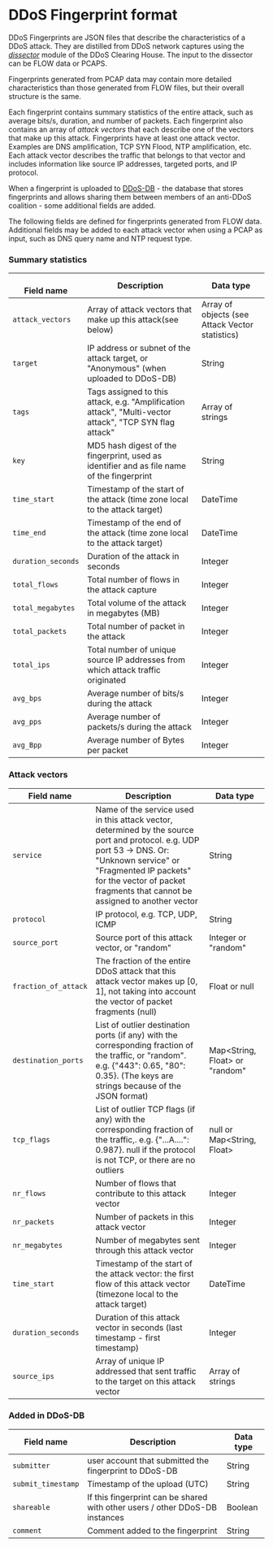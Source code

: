 # DDoS Fingerprint format

DDoS Fingerprints are JSON files that describe the characteristics of a DDoS attack. They are distilled from DDoS 
network captures using the [_dissector_](https://github.com/ddos-clearing-house/ddos_dissector) module of the DDoS Clearing House. The input to the dissector can be FLOW data
or PCAPS.

Fingerprints generated from PCAP data may contain more detailed characteristics than those generated from FLOW files,
but their overall structure is the same.

Each fingerprint contains summary statistics of the entire attack, such as average bits/s, duration, and number of packets.
Each fingerprint also contains an array of _attack vectors_ that each describe one of the vectors that make up this attack.
Fingerprints have at least one attack vector. Examples are DNS amplification, TCP SYN Flood, NTP amplification, etc.
Each attack vector describes the traffic that belongs to that vector and includes information like source IP addresses,
targeted ports, and IP protocol.

When a fingerprint is uploaded to [DDoS-DB](https://github.com/ddos-clearing-house/ddosdb) - the database that stores fingerprints and allows sharing them between members 
of an anti-DDoS coalition - some additional fields are added.

The following fields are defined for fingerprints generated from FLOW data. Additional fields may be added to each attack
vector when using a PCAP as input, such as DNS query name and NTP request type.


### Summary statistics
| <br/>**Field name** | **Description**                                                                                         | **Data type**                                   |
|---------------------|---------------------------------------------------------------------------------------------------------|-------------------------------------------------|
| `attack_vectors`    | Array of attack vectors that make up this attack(see below)                                             | Array of objects (see Attack Vector statistics) |
| `target`            | IP address or subnet of the attack target, or "Anonymous" (when uploaded to DDoS-DB)                    | String                                          |
| `tags`              | Tags assigned to this attack, e.g. "Amplification attack", "Multi-vector attack", "TCP SYN flag attack" | Array of strings                                |
| `key`               | MD5 hash digest of the fingerprint, used as identifier and as file name of the fingerprint              | String                                          |
| `time_start`        | Timestamp of the start of the attack (time zone local to the attack target)                             | DateTime                                        |
| `time_end`          | Timestamp of the end of the attack (time zone local to the attack target)                               | DateTime                                        |
| `duration_seconds`  | Duration of the attack in seconds                                                                       | Integer                                         |
| `total_flows`       | Total number of flows in the attack capture                                                             | Integer                                         |
| `total_megabytes`   | Total volume of the attack in megabytes (MB)                                                            | Integer                                         |
| `total_packets`     | Total number of packet in the attack                                                                    | Integer                                         |
| `total_ips`         | Total number of unique source IP addresses from which attack traffic originated                         | Integer                                         |
| `avg_bps`           | Average number of bits/s during the attack                                                              | Integer                                         |
| `avg_pps`           | Average number of packets/s during the attack                                                           | Integer                                         |
| `avg_Bpp`           | Average number of Bytes per packet                                                                      | Integer                                         |

### Attack vectors
| **Field name**       | **Description**                                                                                                                                                                                                                                    | **Data type**                  |
|----------------------|----------------------------------------------------------------------------------------------------------------------------------------------------------------------------------------------------------------------------------------------------|--------------------------------|
| `service`            | Name of the service used in this attack vector, determined by the source port and protocol. e.g. UDP port 53 -> DNS. Or: "Unknown service" or "Fragmented IP packets" for the vector of packet fragments that cannot be assigned to another vector | String                         |
| `protocol`           | IP protocol, e.g. TCP, UDP, ICMP                                                                                                                                                                                                                   | String                         |
| `source_port`        | Source port of this attack vector, or "random"                                                                                                                                                                                                     | Integer or "random"            |
| `fraction_of_attack` | The fraction of the entire DDoS attack that this attack vector makes up \[0, 1\], not taking into account the vector of packet fragments (null)                                                                                                    | Float or null                  |
| `destination_ports`  | List of outlier destination ports (if any) with the corresponding fraction of the traffic, or "random". e.g. {"443": 0.65, "80": 0.35}. (The keys are strings because of the JSON format)                                                          | Map<String, Float> or "random" |
| `tcp_flags`          | List of outlier TCP flags (if any) with the corresponding fraction of the traffic,. e.g. {"...A....": 0.987}. null if the protocol is not TCP, or there are no outliers                                                                            | null or Map<String, Float>     |
| `nr_flows`           | Number of flows that contribute to this attack vector                                                                                                                                                                                              | Integer                        |
| `nr_packets`         | Number of packets in this attack vector                                                                                                                                                                                                            | Integer                        |
| `nr_megabytes`       | Number of megabytes sent through this attack vector                                                                                                                                                                                                | Integer                        |
| `time_start`         | Timestamp of the start of the attack vector: the first flow of this attack vector (timezone local to the attack target)                                                                                                                            | DateTime                       |
| `duration_seconds`   | Duration of this attack vector in seconds (last timestamp - first timestamp)                                                                                                                                                                       | Integer                        |
| `source_ips`         | Array of unique IP addressed that sent traffic to the target on this attack vector                                                                                                                                                                 | Array of strings               |

### Added in DDoS-DB
| **Field name**     | **Description**                                                              | **Data type** |
|--------------------|------------------------------------------------------------------------------|---------------|
| `submitter`        | user account that submitted the fingerprint to DDoS-DB                       | String        |
| `submit_timestamp` | Timestamp of the upload (UTC)                                                | String        |
| `shareable`        | If this fingerprint can be shared with other users / other DDoS-DB instances | Boolean       |
| `comment`          | Comment added to the fingerprint                                             | String        |